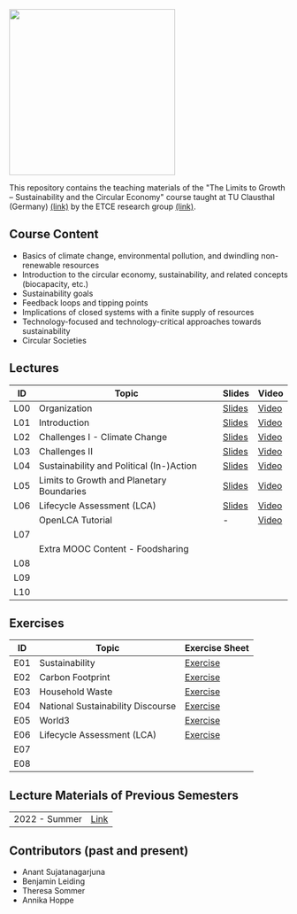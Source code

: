 <img src="https://www.presse.tu-clausthal.de/fileadmin/Presse/images/Corporate_Design/Logo/Logo_TUC_en_CMYK.jpg" width="300">

This repository contains the teaching materials of the "The Limits to Growth – Sustainability and the Circular Economy" course taught at TU Clausthal (Germany) [(link)](https://www.isse.tu-clausthal.de/en/) by the ETCE research group [(link)](https://etce-lab.com).

## Course Content

- Basics of climate change, environmental pollution, and dwindling non-renewable resources
- Introduction to the circular economy, sustainability, and related concepts (biocapacity, etc.)
- Sustainability goals
- Feedback loops and tipping points
- Implications of closed systems with a finite supply of resources
- Technology-focused and technology-critical approaches towards sustainability
- Circular Societies


## Lectures

| ID    | Topic                                     | Slides                                                | Video |
|-------|-------------------------------------------|-------------------------------------------------------|-------|
| L00   | Organization                              | [Slides](LTG-L00-Organization.pdf)                              | [Video](https://video.tu-clausthal.de/vorlesung/1338.html#k=1) |
| L01   | Introduction           		            | [Slides](LTG-L01-Introduction.pdf)                              | [Video](https://video.tu-clausthal.de/vorlesung/1338.html#k=2) |
| L02   | Challenges I - Climate Change             | [Slides](LTG-L02-Challenges-I.pdf)                              | [Video](https://video.tu-clausthal.de/vorlesung/1338.html#k=3) |
| L03   | Challenges II                             | [Slides](LTG-L03-Challenges-II.pdf)                             | [Video](https://video.tu-clausthal.de/vorlesung/1338.html#k=4) |
| L04   | Sustainability and Political (In-)Action  | [Slides](LTG-L04-Sustainability-and-Political-(In-)Action.pdf)  | [Video](https://video.tu-clausthal.de/vorlesung/1338.html#k=5) |
| L05   | Limits to Growth and Planetary Boundaries | [Slides](LTG-L05-Limits-to-Growth-and-Planetary-Boundaries.pdf) | [Video](https://video.tu-clausthal.de/vorlesung/1338.html#k=6) |
| L06   | Lifecycle Assessment (LCA)                | [Slides](LTG-L06-Lifecycle-Assessment.pdf)                      | [Video](https://video.tu-clausthal.de/vorlesung/1338.html#k=7) |
|       | OpenLCA Tutorial                          | -                                                               | [Video](https://video.tu-clausthal.de/vorlesung/1338.html#k=8) |
| L07   |  	  |  |  |
|       | Extra MOOC Content - Foodsharing          |   |   |
| L08   | 	  |  |  |
| L09   | 	  |  |  |
| L10   |	  |  |  |

## Exercises

| ID    | Topic                                   | Exercise Sheet                                     |
|-------|-----------------------------------------|----------------------------------------------------|
| E01   | Sustainability                    | [Exercise](Exercises/E01-Sustainability.pdf)             |
| E02   | Carbon Footprint                  | [Exercise](Exercises/E02-CarbonFootprint.pdf)            |
| E03   | Household Waste                   | [Exercise](Exercises/E03-Household-Waste.pdf)            |
| E04   | National Sustainability Discourse | [Exercise](Exercises/E04-National-Sustainability-Discourse.pdf) |
| E05   | World3                            | [Exercise](Exercises/E05-World3.pdf)                     |
| E06   | Lifecycle Assessment (LCA)	    | [Exercise](Exercises/E06-LCA.pdf)                        |
| E07   |                   |       |
| E08   |                   |       |

## Lecture Materials of Previous Semesters

|                |                                         | 
|----------------|-----------------------------------------|
| 2022 - Summer  | [Link](0_ARCHIVE/Summer-2022/README.md) |


## Contributors (past and present)
- Anant Sujatanagarjuna
- Benjamin Leiding
- Theresa Sommer
- Annika Hoppe
